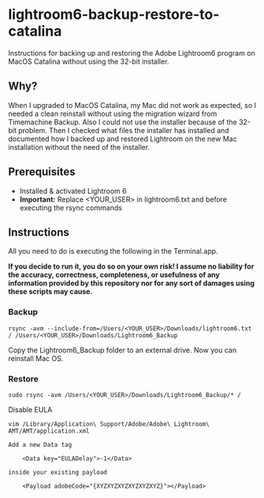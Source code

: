 # lightroom6-backup-restore-to-catalina
Instructions for backing up and restoring the Adobe Lightroom6 program on MacOS Catalina without using the 32-bit installer.

## Why?
When I upgraded to MacOS Catalina, my Mac did not work as expected, so I needed a clean reinstall without using the migration wizard from Timemachine Backup. Also I could not use the installer because of the 32-bit problem.
Then I checked what files the installer has installed and documented how I backed up and restored Lightroom on the new Mac installation without the need of the installer.

## Prerequisites

 - Installed & activated Lightroom 6 
 - **Important:** Replace <YOUR_USER> in lightroom6.txt and before executing the rsync commands

## Instructions
 
All you need to do is executing the following in the Terminal.app.

**If you decide to run it, you do so on your own risk! I assume no liability for the accuracy, correctness, completeness, or usefulness of any information provided by this repository nor for any sort of damages using these scripts may cause.**

### Backup

    rsync -avm --include-from=/Users/<YOUR_USER>/Downloads/lightroom6.txt / /Users/<YOUR_USER>/Downloads/Lightroom6_Backup
     
 Copy the Lightroom6_Backup folder to an external drive. Now you can reinstall Mac OS.
 

### Restore

    sudo rsync -avm /Users/<YOUR_USER>/Downloads/Lightroom6_Backup/* /
    
Disable EULA

    vim /Library/Application\ Support/Adobe/Adobe\ Lightroom\ AMT/AMT/application.xml 

    Add a new Data tag
    
        <Data key="EULADelay">-1</Data>
    
    inside your existing payload 
    
        <Payload adobeCode="{XYZXYZXYZXYZXYZXYZ}"></Payload>
